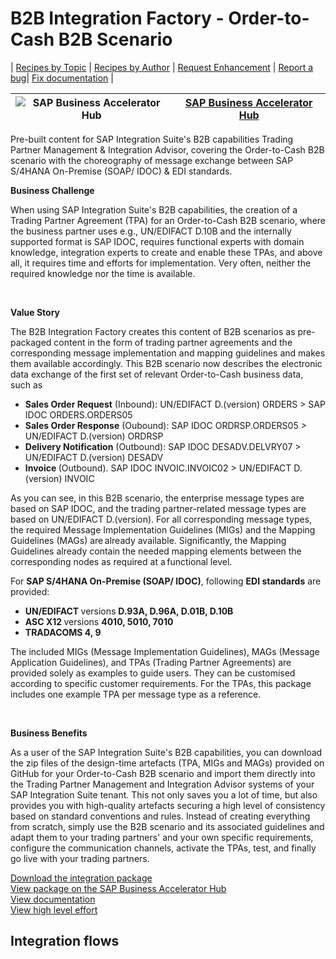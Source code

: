 # B2B Integration Factory - Order-to-Cash B2B Scenario 

\| [Recipes by Topic](../../readme.md ) \| [Recipes by Author](../../author.md ) \| [Request Enhancement](https://github.com/SAP-samples/cloud-integration-flow/issues/new?assignees=&labels=Recipe%20Fix,enhancement&template=recipe-request.md&title=Improve%20B2B%20Integration%20Factory%20-%20Order-to-Cash%20B2B%20Scenario) \| [Report a bug](https://github.com/SAP-samples/cloud-integration-flow/issues/new?assignees=&labels=Recipe%20Fix,bug&template=bug_report.md&title=Issue%20with%20B2B%20Integration%20Factory%20-%20Order-to-Cash%20B2B%20Scenario)\| [Fix documentation](https://github.com/SAP-samples/cloud-integration-flow/issues/new?assignees=&labels=Recipe%20Fix,documentation&template=bug_report.md&title=Docu%20fix%20B2B%20Integration%20Factory%20-%20Order-to-Cash%20B2B%20Scenario) \| 

 ![SAP Business Accelerator Hub](https://github.com/SAPAPIBusinessHub.png?size=50 ) | [SAP Business Accelerator Hub](https://api.sap.com/allcommunity) | 
 ----|----| 

Pre-built content for SAP Integration Suite's B2B capabilities Trading Partner Management & Integration Advisor, covering the Order-to-Cash B2B scenario with the choreography of message exchange between SAP S/4HANA On-Premise (SOAP/ IDOC) & EDI standards.

<p><strong>Business Challenge</strong></p>
<p>When using SAP Integration Suite's B2B capabilities, the creation of a Trading Partner Agreement (TPA) for an Order-to-Cash B2B scenario, where the business partner uses e.g., UN/EDIFACT D.10B and the internally supported format is SAP IDOC, requires functional experts with domain knowledge, integration experts to create and enable these TPAs, and above all, it requires time and efforts for implementation. Very often, neither the required knowledge nor the time is available.&nbsp;</p>
<p>&nbsp;</p>
<p><strong>Value Story&nbsp;</strong></p>
<p>The B2B Integration Factory creates this content of B2B scenarios as pre-packaged content in the form of trading partner agreements and the corresponding message implementation and mapping guidelines and makes them available accordingly. This B2B scenario now describes the electronic data exchange of the first set of relevant Order-to-Cash business data, such as &nbsp;</p>
<ul>
 <li><strong>Sales Order Request</strong>&nbsp;(Inbound):&nbsp;UN/EDIFACT D.(version) ORDERS &gt; SAP IDOC ORDERS.ORDERS05</li>
 <li><strong>Sales Order Response</strong>&nbsp;(Oubound): SAP IDOC ORDRSP.ORDERS05 &gt; UN/EDIFACT D.(version) ORDRSP</li>
 <li><strong>Delivery Notification</strong>&nbsp;(Outbound): SAP IDOC DESADV.DELVRY07 &gt; UN/EDIFACT D.(version) DESADV</li>
 <li><strong>Invoice&nbsp;</strong>(Outbound).&nbsp;SAP IDOC INVOIC.INVOIC02 &gt; UN/EDIFACT D.(version) INVOIC</li>
</ul>
<p>As you can see, in this B2B scenario, the enterprise message types are based on SAP IDOC, and the trading partner-related message types are based on UN/EDIFACT D.(version). For all corresponding message types, the required Message Implementation Guidelines (MIGs) and the Mapping Guidelines (MAGs) are already available. Significantly, the Mapping Guidelines already contain the needed mapping elements between the corresponding nodes as required at a functional level.&nbsp;</p>
<p>For&nbsp;<strong>SAP S/4HANA On-Premise (SOAP/ IDOC)</strong>, following&nbsp;<strong>EDI standards</strong>&nbsp;are provided:&nbsp;</p>
<ul>
 <li><strong>UN/EDIFACT&nbsp;</strong>versions&nbsp;<strong>D.93A, D.96A, D.01B, D.10B</strong></li>
 <li><strong>ASC X12&nbsp;</strong>versions&nbsp;<strong>4010, 5010, 7010</strong></li>
 <li><strong>TRADACOMS 4, 9</strong></li>
</ul>
<p>The included MIGs (Message Implementation Guidelines), MAGs (Message Application Guidelines), and TPAs (Trading Partner Agreements) are provided solely as examples to guide users. They can be customised according to specific customer requirements. For the TPAs, this package includes one example TPA per message type as a reference.</p>
<p>&nbsp;</p>
<p><strong>Business Benefits&nbsp;</strong></p>
<p>As a user of the SAP Integration Suite's B2B capabilities, you can download the zip files of the design-time artefacts (TPA, MIGs and MAGs) provided on GitHub for your Order-to-Cash B2B scenario and import them directly into the Trading Partner Management and Integration Advisor systems of your SAP Integration Suite tenant. This not only saves you a lot of time, but also provides you with high-quality artefacts securing a high level of consistency based on standard conventions and rules. Instead of creating everything from scratch, simply use the B2B scenario and its associated guidelines and adapt them to your trading partners' and your own specific requirements, configure the communication channels, activate the TPAs, test, and finally go live with your trading partners.</p>

[Download the integration package](B2BIntegrationFactoryOrdertoCashScenario.zip)\
[View package on the SAP Business Accelerator Hub](https://api.sap.com/package/B2BIntegrationFactoryOrdertoCashScenario)\
[View documentation](B2BIntegrationFactoryOrdertoCashScenario.pdf)\
[View high level effort](effort.md)
## Integration flows